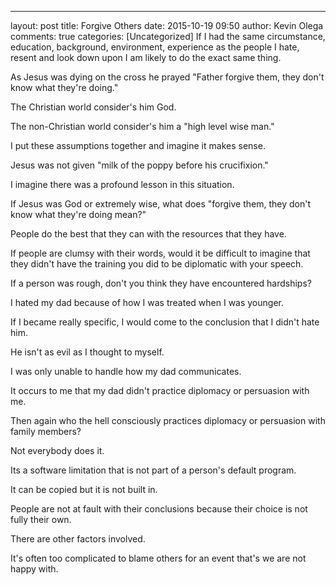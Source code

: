 ---
layout: post
title: Forgive Others
date: 2015-10-19 09:50
author: Kevin Olega
comments: true
categories: [Uncategorized]
If I had the same circumstance, education, background, environment, experience as the people I hate, resent and look down upon I am likely to do the exact same thing. 

As Jesus was dying on the cross he prayed "Father forgive them, they don't know what they're doing." 

The Christian world consider's him God. 

The non-Christian world consider's him a "high level wise man." 

I put these assumptions together and imagine it makes sense. 

Jesus was not given "milk of the poppy before his crucifixion." 

I imagine there was a profound lesson in this situation. 

If Jesus was God or extremely wise, what does "forgive them, they don't know what they're doing mean?" 

People do the best that they can with the resources that they have. 

If people are clumsy with their words, would it be difficult to imagine that they didn't have the training you did to be diplomatic with your speech. 

If a person was rough, don't you think they have encountered hardships?

I hated my dad because of how I was treated when I was younger. 

If I became really specific, I would come to the conclusion that I didn't hate him. 

He isn't as evil as I thought to myself. 

I was only unable to handle how my dad communicates.

It occurs to me that my dad didn't practice diplomacy or persuasion with me.  

Then again who the hell consciously practices diplomacy or persuasion with family members? 

Not everybody does it. 

Its a software limitation that is not part of a person's default program. 

It can be copied but it is not built in. 

People are not at fault with their conclusions because their choice is not fully their own. 

There are other factors involved. 

It's often too complicated to blame others for an event that's we are not happy with.
